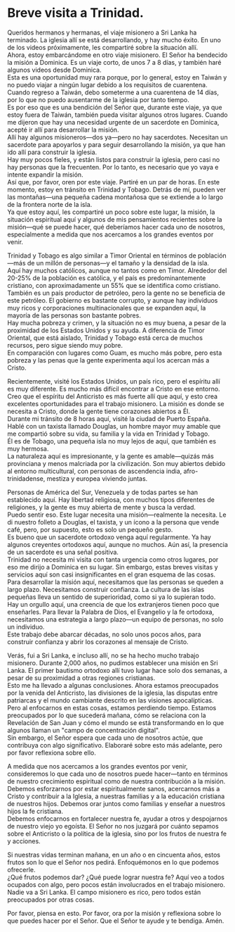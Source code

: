 # Breve visita a Trinidad.

Queridos hermanos y hermanas, el viaje misionero a Sri Lanka ha terminado. La iglesia allí se está desarrollando, y hay mucho éxito. En uno de los videos próximamente, les compartiré sobre la situación allí.  
Ahora, estoy embarcándome en otro viaje misionero. El Señor ha bendecido la misión a Dominica. Es un viaje corto, de unos 7 a 8 días, y también haré algunos videos desde Dominica.  
Esta es una oportunidad muy rara porque, por lo general, estoy en Taiwán y no puedo viajar a ningún lugar debido a los requisitos de cuarentena. Cuando regreso a Taiwán, debo someterme a una cuarentena de 14 días, por lo que no puedo ausentarme de la iglesia por tanto tiempo.  
Es por eso que es una bendición del Señor que, durante este viaje, ya que estoy fuera de Taiwán, también pueda visitar algunos otros lugares. Cuando me dijeron que hay una necesidad urgente de un sacerdote en Dominica, acepté ir allí para desarrollar la misión.  
Allí hay algunos misioneros—dos ya—pero no hay sacerdotes. Necesitan un sacerdote para apoyarlos y para seguir desarrollando la misión, ya que han ido allí para construir la iglesia.  
Hay muy pocos fieles, y están listos para construir la iglesia, pero casi no hay personas que la frecuenten. Por lo tanto, es necesario que yo vaya e intente expandir la misión.  
Así que, por favor, oren por este viaje. Partiré en un par de horas. En este momento, estoy en tránsito en Trinidad y Tobago. Detrás de mí, pueden ver las montañas—una pequeña cadena montañosa que se extiende a lo largo de la frontera norte de la isla.  
Ya que estoy aquí, les compartiré un poco sobre este lugar, la misión, la situación espiritual aquí y algunos de mis pensamientos recientes sobre la misión—qué se puede hacer, qué deberíamos hacer cada uno de nosotros, especialmente a medida que nos acercamos a los grandes eventos por venir.  

Trinidad y Tobago es algo similar a Timor Oriental en términos de población—más de un millón de personas—y el tamaño y la densidad de la isla.  
Aquí hay muchos católicos, aunque no tantos como en Timor. Alrededor del 20-25% de la población es católica, y el país es predominantemente cristiano, con aproximadamente un 55% que se identifica como cristiano.  
También es un país productor de petróleo, pero la gente no se beneficia de este petróleo. El gobierno es bastante corrupto, y aunque hay individuos muy ricos y corporaciones multinacionales que se expanden aquí, la mayoría de las personas son bastante pobres.  
Hay mucha pobreza y crimen, y la situación no es muy buena, a pesar de la proximidad de los Estados Unidos y su ayuda. A diferencia de Timor Oriental, que está aislado, Trinidad y Tobago está cerca de muchos recursos, pero sigue siendo muy pobre.  
En comparación con lugares como Guam, es mucho más pobre, pero esta pobreza y las penas que la gente experimenta aquí los acercan más a Cristo.  

Recientemente, visité los Estados Unidos, un país rico, pero el espíritu allí es muy diferente. Es mucho más difícil encontrar a Cristo en ese entorno.  
Creo que el espíritu del Anticristo es más fuerte allí que aquí, y esto crea excelentes oportunidades para el trabajo misionero. La misión es donde se necesita a Cristo, donde la gente tiene corazones abiertos a Él.  
Durante mi tránsito de 8 horas aquí, visité la ciudad de Puerto España. Hablé con un taxista llamado Douglas, un hombre mayor muy amable que me compartió sobre su vida, su familia y la vida en Trinidad y Tobago.  
Él es de Tobago, una pequeña isla no muy lejos de aquí, que también es muy hermosa.  
La naturaleza aquí es impresionante, y la gente es amable—quizás más provinciana y menos malcriada por la civilización. Son muy abiertos debido al entorno multicultural, con personas de ascendencia india, afro-trinidadense, mestiza y europea viviendo juntas.

Personas de América del Sur, Venezuela y de todas partes se han establecido aquí. Hay libertad religiosa, con muchos tipos diferentes de religiones, y la gente es muy abierta de mente y busca la verdad.  
Puedo sentir eso. Este lugar necesita una misión—realmente la necesita. Le di nuestro folleto a Douglas, el taxista, y un ícono a la persona que vende café, pero, por supuesto, esto es solo un pequeño gesto.  
Es bueno que un sacerdote ortodoxo venga aquí regularmente. Ya hay algunos creyentes ortodoxos aquí, aunque no muchos. Aún así, la presencia de un sacerdote es una señal positiva.  
Trinidad no necesita mi visita con tanta urgencia como otros lugares, por eso me dirijo a Dominica en su lugar. Sin embargo, estas breves visitas y servicios aquí son casi insignificantes en el gran esquema de las cosas.  
Para desarrollar la misión aquí, necesitamos que las personas se queden a largo plazo. Necesitamos construir confianza. La cultura de las islas pequeñas lleva un sentido de superioridad, como si ya lo supieran todo.  
Hay un orgullo aquí, una creencia de que los extranjeros tienen poco que enseñarles. Para llevar la Palabra de Dios, el Evangelio y la fe ortodoxa, necesitamos una estrategia a largo plazo—un equipo de personas, no solo un individuo.  
Este trabajo debe abarcar décadas, no solo unos pocos años, para construir confianza y abrir los corazones al mensaje de Cristo.  

Verás, fui a Sri Lanka, e incluso allí, no se ha hecho mucho trabajo misionero. Durante 2,000 años, no pudimos establecer una misión en Sri Lanka. El primer bautismo ortodoxo allí tuvo lugar hace solo dos semanas, a pesar de su proximidad a otras regiones cristianas.  
Esto me ha llevado a algunas conclusiones. Ahora estamos preocupados por la venida del Anticristo, las divisiones de la iglesia, las disputas entre patriarcas y el mundo cambiante descrito en las visiones apocalípticas.  
Pero al enfocarnos en estas cosas, estamos perdiendo tiempo. Estamos preocupados por lo que sucederá mañana, cómo se relaciona con la Revelación de San Juan y cómo el mundo se está transformando en lo que algunos llaman un "campo de concentración digital".  
Sin embargo, el Señor espera que cada uno de nosotros actúe, que contribuya con algo significativo. Elaboraré sobre esto más adelante, pero por favor reflexiona sobre ello.  

A medida que nos acercamos a los grandes eventos por venir, consideremos lo que cada uno de nosotros puede hacer—tanto en términos de nuestro crecimiento espiritual como de nuestra contribución a la misión.  
Debemos esforzarnos por estar espiritualmente sanos, acercarnos más a Cristo y contribuir a la Iglesia, a nuestras familias y a la educación cristiana de nuestros hijos. Debemos orar juntos como familias y enseñar a nuestros hijos la fe cristiana.  
Debemos enfocarnos en fortalecer nuestra fe, ayudar a otros y despojarnos de nuestro viejo yo egoísta. El Señor no nos juzgará por cuánto sepamos sobre el Anticristo o la política de la iglesia, sino por los frutos de nuestra fe y acciones.  

Si nuestras vidas terminan mañana, en un año o en cincuenta años, estos frutos son lo que el Señor nos pedirá. Enfoquémonos en lo que podemos ofrecerle.  
¿Qué frutos podemos dar? ¿Qué puede lograr nuestra fe? Aquí veo a todos ocupados con algo, pero pocos están involucrados en el trabajo misionero. Nadie va a Sri Lanka. El campo misionero es rico, pero todos están preocupados por otras cosas.  

Por favor, piensa en esto. Por favor, ora por la misión y reflexiona sobre lo que puedes hacer por el Señor. Que el Señor te ayude y te bendiga. Amén.

